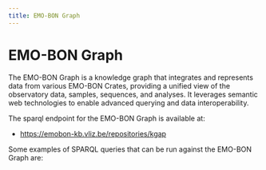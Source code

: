 ```yaml
---
title: EMO-BON Graph
---
```


# EMO-BON Graph

The EMO-BON Graph is a knowledge graph that integrates and represents data from various EMO-BON Crates, providing a unified view of the observatory data, samples, sequences, and analyses. It leverages semantic web technologies to enable advanced querying and data interoperability.

The sparql endpoint for the EMO-BON Graph is available at:
- https://emobon-kb.vliz.be/repositories/kgap

Some examples of SPARQL queries that can be run against the EMO-BON Graph are:

